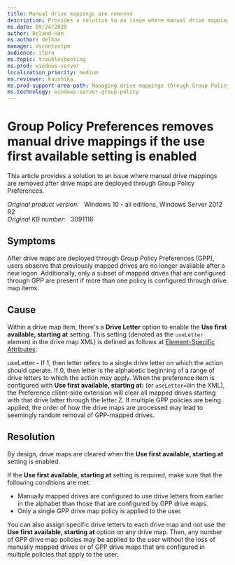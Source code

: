 ```yaml
---
title: Manual drive mappings are removed
description: Provides a solution to an issue where manual drive mappings are removed after drive maps are deployed through Group Policy Preferences.
ms.date: 09/24/2020
author: Deland-Han 
ms.author: delhan
manager: dscontentpm
audience: itpro
ms.topic: troubleshooting
ms.prod: windows-server
localization_priority: medium
ms.reviewer: kaushika
ms.prod-support-area-path: Managing drive mappings through Group Policy
ms.technology: windows-server-group-policy
---
```

# Group Policy Preferences removes manual drive mappings if the use first available setting is enabled

This article provides a solution to an issue where manual drive mappings are removed after drive maps are deployed through Group Policy Preferences.

_Original product version:_ &nbsp; Windows 10 - all editions, Windows Server 2012 R2  
_Original KB number:_ &nbsp; 3091116

## Symptoms

After drive maps are deployed through Group Policy Preferences (GPP), users observe that previously mapped drives are no longer available after a new logon. Additionally, only a subset of mapped drives that are configured through GPP are present if more than one policy is configured through drive map items.

## Cause

Within a drive map item, there's a **Drive Letter** option to enable the **Use first available, starting at** setting. This setting (denoted as the `useLetter` element in the drive map XML) is defined as follows at [Element-Specific Attributes](/openspecs/windows_protocols/ms-gppref/b64d3e8c-d6e4-44b5-a02a-54f0fb0d5322):

useLetter - If 1, then letter refers to a single drive letter on which the action should operate. If 0, then letter is the alphabetic beginning of a range of drive letters to which the action may apply. When the preference item is configured with **Use first available, starting at:** (or `useLetter=0`in the XML), the Preference client-side extension will clear all mapped drives starting with that drive latter through the letter Z. If multiple GPP policies are being applied, the order of how the drive maps are processed may lead to seemingly random removal of GPP-mapped drives.

## Resolution

By design, drive maps are cleared when the **Use first available, starting at** setting is enabled.

If the **Use first available, starting at** setting is required, make sure that the following conditions are met:

- Manually mapped drives are configured to use drive letters from earlier in the alphabet than those that are configured by GPP drive maps.
- Only a single GPP drive map policy is applied to the user.

You can also assign specific drive letters to each drive map and not use the **Use first available, starting at** option on any drive map. Then, any number of GPP drive map policies may be applied to the user without the loss of manually mapped drives or of GPP drive maps that are configured in multiple policies that apply to the user.
